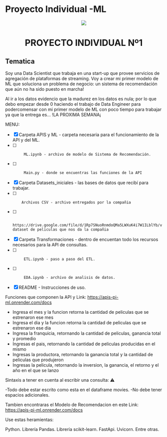 # Proyecto Individual -ML
<p align=center><img src=https://d31uz8lwfmyn8g.cloudfront.net/Assets/logo-henry-white-lg.png><p>

 # <h1 align=center> **PROYECTO INDIVIDUAL Nº1** </h1>
 
## Tematica ##
 
 Soy una Data Scientist que trabaja en una start-up que provee servicios de agregación de plataformas de streaming. Voy a crear mi primer modelo de ML que soluciona un problema de negocio: un sistema de recomendación que aún no ha sido puesto en marcha!

Al ir a los datos evidencio que la madurez en los datos es nula; por lo que debo empezar desde 0 haciendo el trabajo de Data Engineer para podercomensar con mi primer modelo de ML con poco tiempo para trabajar ya que la entrega es... !LA PROXIMA SEMANA¡

  MENU: 

- [x] Carpeta APIS y ML - carpeta necesaria para el funcionamiento de la API y del ML.
- [ ]          ML.ipynb - archivo de modelo de Sistema de Recomendación.
- [ ]          Main.py - donde se encuentras las funciones de la API
 - [x] Carpeta Datasets_iniciales - las bases de datos que recibí para trabajar.
 - [ ]         Archivos CSV - archivo entregados por la compañia
 - [ ]         https://drive.google.com/file/d/1Rp7SNuoRnmdoQMa5LWXuK4i7W1ILblYb/view dataset de peliculas que nos da la compañia
- [x] Carpeta Transformaciones - dentro de encuentan todo los recursos necesarios para la API de consultas.
- [ ]          ETL.ipynb - paso a paso del ETL.
- [ ]          EDA.ipynb - archivo de analisis de datos.
- [x] README - Instrucciones de uso.

Funciones que componen la API y Link: https://apis-pi-ml.onrender.com/docs
 
 - Ingresa el mes y la funcion retorna la cantidad de peliculas que se estrenaron ese mes
  - Ingresa el dia y la funcion retorna la cantidad de peliculas que se estrenaron ese dia
  - Ingresa la franquicia, retornando la cantidad de peliculas, ganancia total y promedio
  - Ingresas el pais, retornando la cantidad de peliculas producidas en el mismo
  - Ingresas la productora, retornando la ganancia total y la cantidad de peliculas que produjeron
  - Ingresas la pelicula, retornando la inversion, la ganancia, el retorno y el año en el que se lanzo

Sintaxis a tener en cuenta al escribir una consulta: ⚠️

-Todo debe estar escrito como esta en el dataframe movies.
-No debe tener espacios adicionales.

Tambien encontraras el Modelo de Recomendacion en este Link: https://apis-pi-ml.onrender.com/docs

Use estas heramientas:

Python.
Librería Pandas.
Librería scikit-learn.
FastApi.
Uvicorn.
Entre otras.









